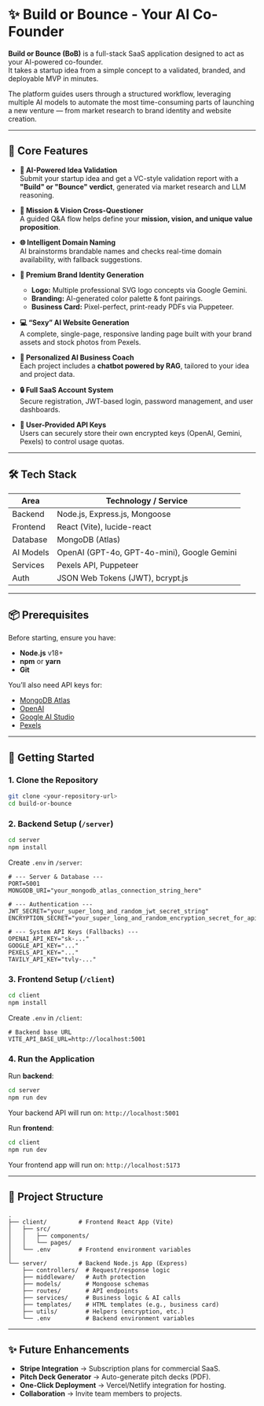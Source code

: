 # ✨ Build or Bounce - Your AI Co-Founder

**Build or Bounce (BoB)** is a full-stack SaaS application designed to act as your AI-powered co-founder.  
It takes a startup idea from a simple concept to a validated, branded, and deployable MVP in minutes.

The platform guides users through a structured workflow, leveraging multiple AI models to automate the most time-consuming parts of launching a new venture — from market research to brand identity and website creation.

---

## 🚀 Core Features

- **🤖 AI-Powered Idea Validation**  
  Submit your startup idea and get a VC-style validation report with a **"Build" or "Bounce" verdict**, generated via market research and LLM reasoning.

- **🧠 Mission & Vision Cross-Questioner**  
  A guided Q&A flow helps define your **mission, vision, and unique value proposition**.

- **🌐 Intelligent Domain Naming**  
  AI brainstorms brandable names and checks real-time domain availability, with fallback suggestions.

- **🎨 Premium Brand Identity Generation**  
  - **Logo:** Multiple professional SVG logo concepts via Google Gemini.  
  - **Branding:** AI-generated color palette & font pairings.  
  - **Business Card:** Pixel-perfect, print-ready PDFs via Puppeteer.

- **💻 “Sexy” AI Website Generation**  
  A complete, single-page, responsive landing page built with your brand assets and stock photos from Pexels.

- **💬 Personalized AI Business Coach**  
  Each project includes a **chatbot powered by RAG**, tailored to your idea and project data.

- **🔒 Full SaaS Account System**  
  Secure registration, JWT-based login, password management, and user dashboards.

- **🔑 User-Provided API Keys**  
  Users can securely store their own encrypted keys (OpenAI, Gemini, Pexels) to control usage quotas.

---

## 🛠️ Tech Stack

| Area       | Technology / Service |
|------------|-----------------------|
| Backend    | Node.js, Express.js, Mongoose |
| Frontend   | React (Vite), lucide-react |
| Database   | MongoDB (Atlas) |
| AI Models  | OpenAI (GPT-4o, GPT-4o-mini), Google Gemini |
| Services   | Pexels API, Puppeteer |
| Auth       | JSON Web Tokens (JWT), bcrypt.js |

---

## 📦 Prerequisites

Before starting, ensure you have:

- **Node.js** v18+  
- **npm** or **yarn**  
- **Git**

You’ll also need API keys for:

- [MongoDB Atlas](https://www.mongodb.com/atlas)  
- [OpenAI](https://platform.openai.com/)  
- [Google AI Studio](https://ai.google.dev/)  
- [Pexels](https://www.pexels.com/api/)  

---

## 🚀 Getting Started

### 1. Clone the Repository
```bash
git clone <your-repository-url>
cd build-or-bounce
```

### 2. Backend Setup (`/server`)
```bash
cd server
npm install
```

Create `.env` in `/server`:
```env
# --- Server & Database ---
PORT=5001
MONGODB_URI="your_mongodb_atlas_connection_string_here"

# --- Authentication ---
JWT_SECRET="your_super_long_and_random_jwt_secret_string"
ENCRYPTION_SECRET="your_super_long_and_random_encryption_secret_for_api_keys"

# --- System API Keys (Fallbacks) ---
OPENAI_API_KEY="sk-..."
GOOGLE_API_KEY="..."
PEXELS_API_KEY="..."
TAVILY_API_KEY="tvly-..."
```

### 3. Frontend Setup (`/client`)
```bash
cd client
npm install
```

Create `.env` in `/client`:
```env
# Backend base URL
VITE_API_BASE_URL=http://localhost:5001
```

### 4. Run the Application

Run **backend**:
```bash
cd server
npm run dev
```
Your backend API will run on: `http://localhost:5001`

Run **frontend**:
```bash
cd client
npm run dev
```
Your frontend app will run on: `http://localhost:5173`

---

## 📂 Project Structure

```
.
├── client/         # Frontend React App (Vite)
│   ├── src/
│   │   ├── components/
│   │   └── pages/
│   └── .env        # Frontend environment variables
│
└── server/         # Backend Node.js App (Express)
    ├── controllers/  # Request/response logic
    ├── middleware/   # Auth protection
    ├── models/       # Mongoose schemas
    ├── routes/       # API endpoints
    ├── services/     # Business logic & AI calls
    ├── templates/    # HTML templates (e.g., business card)
    ├── utils/        # Helpers (encryption, etc.)
    └── .env          # Backend environment variables
```

---

## ✨ Future Enhancements

- **Stripe Integration** → Subscription plans for commercial SaaS.  
- **Pitch Deck Generator** → Auto-generate pitch decks (PDF).  
- **One-Click Deployment** → Vercel/Netlify integration for hosting.  
- **Collaboration** → Invite team members to projects.  
